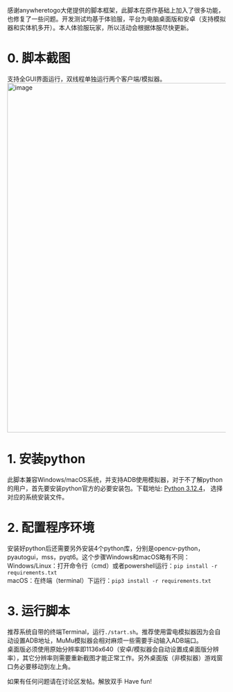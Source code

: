 感谢anywheretogo大佬提供的脚本框架，此脚本在原作基础上加入了很多功能，也修复了一些问题。开发测试均基于体验服，平台为电脑桌面版和安卓（支持模拟器和实体机多开）。本人体验服玩家，所以活动会根据体服尽快更新。
# 0. 脚本截图
支持全GUI界面运行，双线程单独运行两个客户端/模拟器。
<img width="804" alt="image" src="https://github.com/user-attachments/assets/db2da070-794d-4dad-ac0e-fdc9c5f71196">

# 1. 安装python
此脚本兼容Windows/macOS系统，并支持ADB使用模拟器，对于不了解python的用户，首先要安装python官方的必要安装包。下载地址: [Python 3.12.4](https://www.python.org/downloads/release/python-3124/)， 选择对应的系统安装文件。

# 2. 配置程序环境
安装好python后还需要另外安装4个python库，分别是opencv-python，pyautogui，mss，pyqt6。这个步骤Windows和macOS略有不同：<br/>
Windows/Linux：打开命令行（cmd）或者powershell运行：`pip install -r requirements.txt`<br/>
macOS：在终端（terminal）下运行：`pip3 install -r requirements.txt`

# 3. 运行脚本
推荐系统自带的终端Terminal，运行`./start.sh`。推荐使用雷电模拟器因为会自动设置ADB地址，MuMu模拟器会相对麻烦一些需要手动输入ADB端口。<br/>
桌面版必须使用原始分辨率即1136x640（安卓/模拟器会自动设置成桌面版分辨率），其它分辨率则需要重新截图才能正常工作。另外桌面版（非模拟器）游戏窗口务必要移动到左上角。<br/>

如果有任何问题请在讨论区发帖。解放双手 Have fun!
